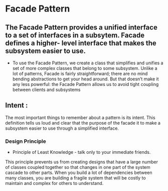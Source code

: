 # Facade Pattern
## The Facade Pattern provides a unified interface to a set of interfaces in a subsytem. Facade defines a higher- level interface that makes the subsystem easier to use.
* To use the Facade Pattern, we create a class that simplifies and unifies a set of more
complex classes that belong to some subsystem. Unlike a lot of patterns, Facade is fairly straightforward; there are no mind bending abstractions to get your head around. But that doesn’t make it any less powerful: the Facade Pattern allows us to avoid tight coupling between clients and subsystems

## Intent :
The most important things to remember about a pattern is its intent. This definition tells us loud and clear that the purpose of the facade it to make a subsystem easier to use through a simplified interface.

### Design Principle
* Principle of Least Knowledge - talk only to your immediate friends.

This principle prevents us from creating designs that have a large number of classes coupled together so that changes in one part of the system cascade to other parts. When you build a lot of dependencies between many classes, you are building a fragile system that will be costly to maintain and complex for others to understand.
